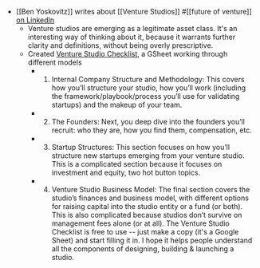 - [[Ben Yoskovitz]] writes about [[Venture Studios]] #[[future of venture]] [on LinkedIn](https://www.linkedin.com/posts/byosko_venture-studios-are-emerging-as-a-legitimate-activity-7137803980679651328-r2N3)
	- Venture studios are emerging as a legitimate asset class. It's an interesting way of thinking about it, because it warrants further clarity and definitions, without being overly prescriptive.
	- Created [Venture Studio Checklist](https://docs.google.com/spreadsheets/d/1GGy85EWZ150R3BWSNIEDlGwU6OMSGMvGEEVR9LHUR2s/edit?usp=sharing), a GSheet working through different models
		- 1. Internal Company Structure and Methodology: This covers how you’ll structure your studio, how you’ll work (including the framework/playbook/process you’ll use for validating startups) and the makeup of your team.
		- 2. The Founders: Next, you deep dive into the founders you’ll recruit: who they are, how you find them, compensation, etc.
		- 3. Startup Structures: This section focuses on how you’ll structure new startups emerging from your venture studio. This is a complicated section because it focuses on investment and equity, two hot button topics.
		- 4. Venture Studio Business Model: The final section covers the studio’s finances and business model, with different options for raising capital into the studio entity or a fund (or both). This is also complicated because studios don’t survive on management fees alone (or at all).
		  The Venture Studio Checklist is free to use -- just make a copy (it's a Google Sheet) and start filling it in. I hope it helps people understand all the components of designing, building & launching a studio.